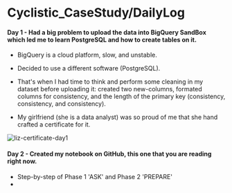 # Cyclistic_CaseStudy/DailyLog

#### Day 1 - Had a big problem to upload the data into BigQuery SandBox which led me to learn PostgreSQL and how to create tables on it.

- BigQuery is a cloud platform, slow, and unstable.
        
- Decided to use a different software (PostgreSQL).
          
- That's when I had time to think and perform some cleaning in my dataset before uploading it: created two new-columns, formated columns for consistency, and the length of the primary key (consistency, consistency, and consistency).
            
- My girlfriend (she is a data analyst) was so proud of me that she hand crafted a certificate for it.

![liz-certificate-day1](https://user-images.githubusercontent.com/101608594/158527770-5f790020-cdb7-40c7-b1ee-c2b480b7bfdf.jpg)

#### Day 2 - Created my notebook on GitHub, this one that you are reading right now.

- Step-by-step of Phase 1 'ASK' and Phase 2 'PREPARE'
- 

